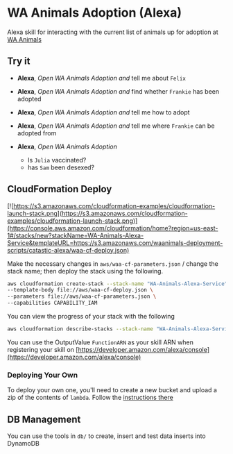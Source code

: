 # WA Animals Adoption (Alexa)

Alexa skill for interacting with the current list of animals up for adoption at [WA Animals](https://waanimals.org.au)

## Try it

* **Alexa**, *Open WA Animals Adoption and* tell me about `Felix`

* **Alexa**, *Open WA Animals Adoption and* find whether `Frankie` has been adopted

* **Alexa**, *Open WA Animals Adoption and* tell me how to adopt

* **Alexa**, *Open WA Animals Adoption and* tell me where `Frankie` can be adopted from

* **Alexa**, *Open WA Animals Adoption*
  * Is `Julia` vaccinated?
  * has `Sam` been desexed?

## CloudFormation Deploy

[![https://s3.amazonaws.com/cloudformation-examples/cloudformation-launch-stack.png](https://s3.amazonaws.com/cloudformation-examples/cloudformation-launch-stack.png)](https://console.aws.amazon.com/cloudformation/home?region=us-east-1#/stacks/new?stackName=WA-Animals-Alexa-Service&templateURL=https://s3.amazonaws.com/waanimals-deployment-scripts/catastic-alexa/waa-cf-deploy.json)

Make the necessary changes in `aws/waa-cf-parameters.json` / change the stack name; then deploy the stack using the following.

```bash
aws cloudformation create-stack --stack-name "WA-Animals-Alexa-Service" \
--template-body file://aws/waa-cf-deploy.json \
--parameters file://aws/waa-cf-parameters.json \
--capabilities CAPABILITY_IAM
```

You can view the progress of your stack with the following

```bash
aws cloudformation describe-stacks --stack-name "WA-Animals-Alexa-Service"
```

You can use the OutputValue `FunctionARN` as your skill ARN when registering your skill on [https://developer.amazon.com/alexa/console](https://developer.amazon.com/alexa/console)

### Deploying Your Own

To deploy your own one, you'll need to create a new bucket and upload a zip of the contents of `lambda`. Follow the [instructions there](lambda/README.md)

## DB Management

You can use the tools in `db/` to create, insert and test data inserts into DynamoDB

